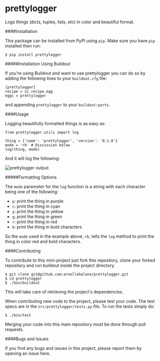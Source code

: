prettylogger
============

Logs things (dicts, tuples, lists, etc) in color and beautiful format.

####Installation

This package can be installed from PyPI using `pip`. Make sure you have `pip` 
installed then run:

```
$ pip install prettylogger
```

#####Installation Using Buildout

If you're using Buildout and want to use prettylogger you can do so by adding 
the following lines to your `buildout.cfg` file:

```
[prettylogger]
recipe = zc.recipe.egg
eggs = prettylogger
```

and appending `prettylogger` to your `buildout:parts`.

####Usage

Logging beautifully formatted things is as easy as:

```
from prettylogger.utils import log

thing = {'name': 'prettylogger', 'version': '0.1.0'}
mode = 'rb' # Discussion below
log(thing, mode)
```

And it will log the following: 

![prettylogger output](http://i.imgur.com/HnbrCtj.png "prettylogger output")

#####Formatting Options

The `mode` parameter for the `log` function is a string with each character 
being one of the following:

- `p`: print the thing in purple
- `c`: print the thing in cyan
- `y`: print the thing in yellow
- `g`: print the thing in green
- `r`: print the thing in red
- `b`: print the thing in bold characters

So the `mode` used in the example above, `rb`, tells the `log` method to print
the thing in color red and bold characters.

####Contributing

To contribute to this mini-project just fork this repository, clone your forked 
repository and run buildout inside the project directory.

```
$ git clone git@github.com:arnellebalane/prettylogger.git
$ cd prettylogger
$ ./bin/buildout
```

This will take care of retrieving the project's dependencies.

When contributing new code to the project, please test your code. The test specs
are in the `src/prettylogger/tests.py` file. To run the tests simply do:

```
$ ./bin/test
```

Merging your code into this main repository must be done through pull requests.

####Bugs and Issues

If you find any bugs and issues in this project, please report them by opening an
issue here.